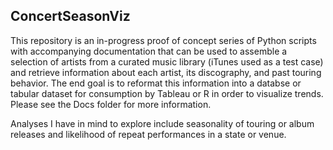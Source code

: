 ## ConcertSeasonViz

This repository is an in-progress proof of concept series of Python scripts with accompanying documentation that can be used to assemble a selection of artists from a curated music library (iTunes used as a test case) and retrieve information about each artist, its discography, and past touring behavior. The end goal is to reformat this information into a databse or tabular dataset for consumption by Tableau or R in order to visualize trends. Please see the Docs folder for more information.

Analyses I have in mind to explore include seasonality of touring or album releases and likelihood of repeat performances in a state or venue.
